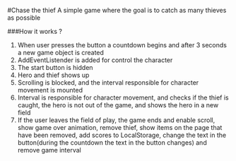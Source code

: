 #Chase the thief
A simple game where the goal is to catch as many thieves as possible

###How it works ?
1. When user presses the button a countdown begins and after 3 seconds a new game object is created
2. AddEventListender is added for control the character
3. The start button is hidden
4. Hero and thief shows up
5. Scrolling is blocked, and the interval responsible for character movement is mounted
6. Interval is responsible for character movement, and checks if the thief is caught, the hero is not out of the game, and shows the hero in a new field
7. If the user leaves the field of play, the game ends and enable scroll, show game over animation, remove thief, show items on the page that have been removed, add scores to LocalStorage, change the text in the button(during the countdown the text in the button changes) and remove  game interval
